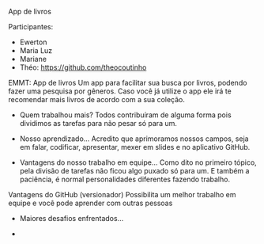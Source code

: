App de livros

Participantes:
- Ewerton
- Maria Luz
- Mariane
- Théo: https://github.com/theocoutinho


EMMT: App de livros
Um app para facilitar sua busca por livros, podendo fazer uma pesquisa por gêneros.
Caso você já utilize o app ele irá te recomendar mais livros de acordo com a sua coleção.


* Quem trabalhou mais? 
Todos contribuíram de alguma forma pois dividimos as tarefas para não pesar só para um. 

* Nosso aprendizado...
Acredito que aprimoramos nossos campos, seja em falar, codificar, apresentar, mexer em slides e no aplicativo GitHub. 


* Vantagens do nosso trabalho em equipe...
Como dito no primeiro tópico, pela divisão de tarefas não ficou algo puxado só para um.
E também a paciência, é normal personalidades diferentes fazendo trabalho.


Vantagens do GitHub (versionador) 
Possibilita um melhor trabalho em equipe e você pode aprender com outras pessoas



* Maiores desafios enfrentados...
-
